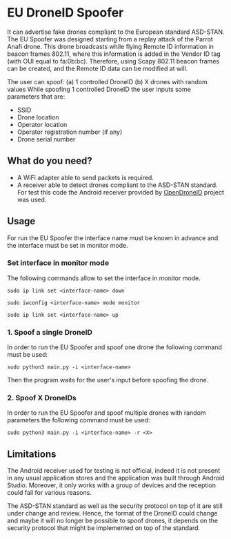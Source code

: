 # EU DroneID Spoofer
It can advertise fake drones compliant to the European standard ASD-STAN. The EU Spoofer was designed starting from a replay attack of the Parrot Anafi drone. This drone broadcasts while flying Remote ID information in beacon frames 802.11, where this information is added in the Vendor ID tag (with OUI equal to fa:0b:bc). Therefore, using Scapy 802.11 beacon frames can be created, and the Remote ID data can be modified at will.

The user can spoof: (a) 1 controlled DroneID (b) X drones with random values
While spoofing 1 controlled DroneID the user inputs some parameters that are:
* SSID
* Drone location
* Operator location
* Operator registration number (if any)
* Drone serial number

## What do you need?
* A WiFi adapter able to send packets is required. 
* A receiver able to detect drones compliant to the ASD-STAN standard. For test this code the Android receiver provided by [OpenDroneID](https://github.com/opendroneid/) project was used.

## Usage
For run the EU Spoofer the interface name must be known in advance and the interface must be set in monitor mode.

### Set interface in monitor mode
The following commands allow to set the interface in monitor mode.

`sudo ip link set <interface-name> down`

`sudo iwconfig <interface-name> mode monitor`

`sudo ip link set <interface-name> up`

### 1. Spoof a single DroneID
In order to run the EU Spoofer and spoof one drone the following command must be used:

`sudo python3 main.py -i <interface-name>`

Then the program waits for the user's input before spoofing the drone.

### 2. Spoof X DroneIDs
In order to run the EU Spoofer and spoof multiple drones with random parameters the following command must be used:

`sudo python3 main.py -i <interface-name> -r <X>`


## Limitations
The Android receiver used for testing is not official, indeed it is not present in any usual application stores and the application was built through Android Studio. Moreover, it only works with a group of devices and the reception could fail for various reasons.

The ASD-STAN standard as well as the security protocol on top of it are still under change and review. Hence, the format of the DroneID could change and maybe it will no longer be possible to spoof drones, it depends on the security protocol that might be implemented on top of the standard.
